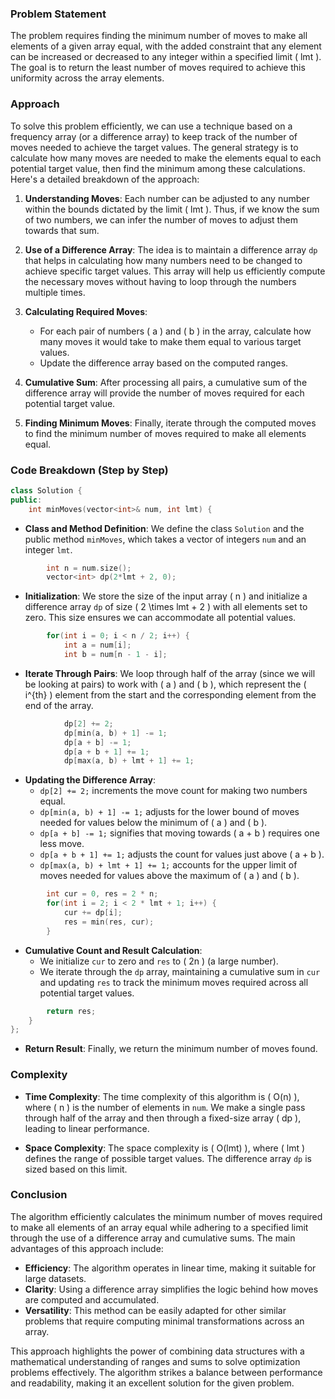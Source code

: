 ### Problem Statement

The problem requires finding the minimum number of moves to make all elements of a given array equal, with the added constraint that any element can be increased or decreased to any integer within a specified limit \( lmt \). The goal is to return the least number of moves required to achieve this uniformity across the array elements.

### Approach

To solve this problem efficiently, we can use a technique based on a frequency array (or a difference array) to keep track of the number of moves needed to achieve the target values. The general strategy is to calculate how many moves are needed to make the elements equal to each potential target value, then find the minimum among these calculations. Here's a detailed breakdown of the approach:

1. **Understanding Moves**: Each number can be adjusted to any number within the bounds dictated by the limit \( lmt \). Thus, if we know the sum of two numbers, we can infer the number of moves to adjust them towards that sum.

2. **Use of a Difference Array**: The idea is to maintain a difference array `dp` that helps in calculating how many numbers need to be changed to achieve specific target values. This array will help us efficiently compute the necessary moves without having to loop through the numbers multiple times.

3. **Calculating Required Moves**:
   - For each pair of numbers \( a \) and \( b \) in the array, calculate how many moves it would take to make them equal to various target values.
   - Update the difference array based on the computed ranges.

4. **Cumulative Sum**: After processing all pairs, a cumulative sum of the difference array will provide the number of moves required for each potential target value.

5. **Finding Minimum Moves**: Finally, iterate through the computed moves to find the minimum number of moves required to make all elements equal.

### Code Breakdown (Step by Step)

```cpp
class Solution {
public:
    int minMoves(vector<int>& num, int lmt) {
```
- **Class and Method Definition**: We define the class `Solution` and the public method `minMoves`, which takes a vector of integers `num` and an integer `lmt`.

```cpp
        int n = num.size();
        vector<int> dp(2*lmt + 2, 0);
```
- **Initialization**: We store the size of the input array \( n \) and initialize a difference array `dp` of size \( 2 \times lmt + 2 \) with all elements set to zero. This size ensures we can accommodate all potential values.

```cpp
        for(int i = 0; i < n / 2; i++) {
            int a = num[i];
            int b = num[n - 1 - i];
```
- **Iterate Through Pairs**: We loop through half of the array (since we will be looking at pairs) to work with \( a \) and \( b \), which represent the \( i^{th} \) element from the start and the corresponding element from the end of the array.

```cpp
            dp[2] += 2;
            dp[min(a, b) + 1] -= 1;
            dp[a + b] -= 1;
            dp[a + b + 1] += 1;
            dp[max(a, b) + lmt + 1] += 1;
```
- **Updating the Difference Array**:
    - `dp[2] += 2;` increments the move count for making two numbers equal.
    - `dp[min(a, b) + 1] -= 1;` adjusts for the lower bound of moves needed for values below the minimum of \( a \) and \( b \).
    - `dp[a + b] -= 1;` signifies that moving towards \( a + b \) requires one less move.
    - `dp[a + b + 1] += 1;` adjusts the count for values just above \( a + b \).
    - `dp[max(a, b) + lmt + 1] += 1;` accounts for the upper limit of moves needed for values above the maximum of \( a \) and \( b \).

```cpp
        int cur = 0, res = 2 * n;
        for(int i = 2; i < 2 * lmt + 1; i++) {
            cur += dp[i];
            res = min(res, cur);
        }
```
- **Cumulative Count and Result Calculation**:
    - We initialize `cur` to zero and `res` to \( 2n \) (a large number).
    - We iterate through the `dp` array, maintaining a cumulative sum in `cur` and updating `res` to track the minimum moves required across all potential target values.

```cpp
        return res;
    }
};
```
- **Return Result**: Finally, we return the minimum number of moves found.

### Complexity

- **Time Complexity**: The time complexity of this algorithm is \( O(n) \), where \( n \) is the number of elements in `num`. We make a single pass through half of the array and then through a fixed-size array \( dp \), leading to linear performance.

- **Space Complexity**: The space complexity is \( O(lmt) \), where \( lmt \) defines the range of possible target values. The difference array `dp` is sized based on this limit.

### Conclusion

The algorithm efficiently calculates the minimum number of moves required to make all elements of an array equal while adhering to a specified limit through the use of a difference array and cumulative sums. The main advantages of this approach include:

- **Efficiency**: The algorithm operates in linear time, making it suitable for large datasets.
- **Clarity**: Using a difference array simplifies the logic behind how moves are computed and accumulated.
- **Versatility**: This method can be easily adapted for other similar problems that require computing minimal transformations across an array.

This approach highlights the power of combining data structures with a mathematical understanding of ranges and sums to solve optimization problems effectively. The algorithm strikes a balance between performance and readability, making it an excellent solution for the given problem.